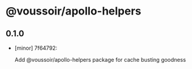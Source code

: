 # @voussoir/apollo-helpers

## 0.1.0

- [minor] 7f64792:

  Add @voussoir/apollo-helpers package for cache busting goodness
